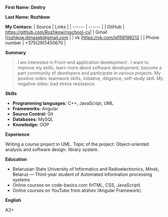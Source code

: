 **First Name: Dmitry**

**Last Name: Rozhkow**

**My Contacs:**
| Source | Links |
| ------ | ------ |
| GitHub | https://github.com/Rozhkow/rsschool-cv|
| Gmail |rozhkow.dimasek@gmail.com |
| vk |https://vk.com/id158198212 |
| Phone number | +375(29)5450670 |

**Summary**
>I am interested in Front-end application development . 
I want to improve my skills, learn more about software 
development, become a part community of developers and
participate in various projects.
My positive sides: teamwork skills, initiative, diligence,
self-study skill.
My negative sides: bad stress resistance. 

**Skills**
- **Programming languages:** C++, JavaScript, UML
- **Frameworks:** Angular
- **Source Control:** Git
- **Databases:** MySQL
- **Knowledge:** OOP

**Experience**

Writing a course project in UML. Topic of the project: 
Object-oriented analysis and software design. library system.

**Education**

- Belarusian State University of Informatics and Radioelectronics, 
Minsk, Belarus — Third-year student of Automated information 
processing systems
- Online courses on code-basics.com (HTML, CSS, JavaScript)
- Online courses on YouTube from alishev (Angular Framework)

**English**

A2+
